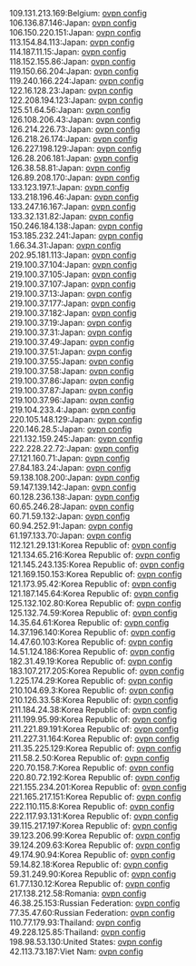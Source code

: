 109.131.213.169:Belgium: [ovpn config](vpn/109_131_213_169.ovpn)  
106.136.87.146:Japan: [ovpn config](vpn/106_136_87_146.ovpn)  
106.150.220.151:Japan: [ovpn config](vpn/106_150_220_151.ovpn)  
113.154.84.113:Japan: [ovpn config](vpn/113_154_84_113.ovpn)  
114.187.11.15:Japan: [ovpn config](vpn/114_187_11_15.ovpn)  
118.152.155.86:Japan: [ovpn config](vpn/118_152_155_86.ovpn)  
119.150.66.204:Japan: [ovpn config](vpn/119_150_66_204.ovpn)  
119.240.166.224:Japan: [ovpn config](vpn/119_240_166_224.ovpn)  
122.16.128.23:Japan: [ovpn config](vpn/122_16_128_23.ovpn)  
122.208.194.123:Japan: [ovpn config](vpn/122_208_194_123.ovpn)  
125.51.64.56:Japan: [ovpn config](vpn/125_51_64_56.ovpn)  
126.108.206.43:Japan: [ovpn config](vpn/126_108_206_43.ovpn)  
126.214.226.73:Japan: [ovpn config](vpn/126_214_226_73.ovpn)  
126.218.26.174:Japan: [ovpn config](vpn/126_218_26_174.ovpn)  
126.227.198.129:Japan: [ovpn config](vpn/126_227_198_129.ovpn)  
126.28.206.181:Japan: [ovpn config](vpn/126_28_206_181.ovpn)  
126.38.58.81:Japan: [ovpn config](vpn/126_38_58_81.ovpn)  
126.89.208.170:Japan: [ovpn config](vpn/126_89_208_170.ovpn)  
133.123.197.1:Japan: [ovpn config](vpn/133_123_197_1.ovpn)  
133.218.196.46:Japan: [ovpn config](vpn/133_218_196_46.ovpn)  
133.247.16.167:Japan: [ovpn config](vpn/133_247_16_167.ovpn)  
133.32.131.82:Japan: [ovpn config](vpn/133_32_131_82.ovpn)  
150.246.184.138:Japan: [ovpn config](vpn/150_246_184_138.ovpn)  
153.185.232.241:Japan: [ovpn config](vpn/153_185_232_241.ovpn)  
1.66.34.31:Japan: [ovpn config](vpn/1_66_34_31.ovpn)  
202.95.181.113:Japan: [ovpn config](vpn/202_95_181_113.ovpn)  
219.100.37.104:Japan: [ovpn config](vpn/219_100_37_104.ovpn)  
219.100.37.105:Japan: [ovpn config](vpn/219_100_37_105.ovpn)  
219.100.37.107:Japan: [ovpn config](vpn/219_100_37_107.ovpn)  
219.100.37.13:Japan: [ovpn config](vpn/219_100_37_13.ovpn)  
219.100.37.177:Japan: [ovpn config](vpn/219_100_37_177.ovpn)  
219.100.37.182:Japan: [ovpn config](vpn/219_100_37_182.ovpn)  
219.100.37.19:Japan: [ovpn config](vpn/219_100_37_19.ovpn)  
219.100.37.31:Japan: [ovpn config](vpn/219_100_37_31.ovpn)  
219.100.37.49:Japan: [ovpn config](vpn/219_100_37_49.ovpn)  
219.100.37.51:Japan: [ovpn config](vpn/219_100_37_51.ovpn)  
219.100.37.55:Japan: [ovpn config](vpn/219_100_37_55.ovpn)  
219.100.37.58:Japan: [ovpn config](vpn/219_100_37_58.ovpn)  
219.100.37.86:Japan: [ovpn config](vpn/219_100_37_86.ovpn)  
219.100.37.87:Japan: [ovpn config](vpn/219_100_37_87.ovpn)  
219.100.37.96:Japan: [ovpn config](vpn/219_100_37_96.ovpn)  
219.104.233.4:Japan: [ovpn config](vpn/219_104_233_4.ovpn)  
220.105.148.129:Japan: [ovpn config](vpn/220_105_148_129.ovpn)  
220.146.28.5:Japan: [ovpn config](vpn/220_146_28_5.ovpn)  
221.132.159.245:Japan: [ovpn config](vpn/221_132_159_245.ovpn)  
222.228.22.72:Japan: [ovpn config](vpn/222_228_22_72.ovpn)  
27.121.160.71:Japan: [ovpn config](vpn/27_121_160_71.ovpn)  
27.84.183.24:Japan: [ovpn config](vpn/27_84_183_24.ovpn)  
59.138.108.200:Japan: [ovpn config](vpn/59_138_108_200.ovpn)  
59.147.139.142:Japan: [ovpn config](vpn/59_147_139_142.ovpn)  
60.128.236.138:Japan: [ovpn config](vpn/60_128_236_138.ovpn)  
60.65.246.28:Japan: [ovpn config](vpn/60_65_246_28.ovpn)  
60.71.59.132:Japan: [ovpn config](vpn/60_71_59_132.ovpn)  
60.94.252.91:Japan: [ovpn config](vpn/60_94_252_91.ovpn)  
61.197.133.70:Japan: [ovpn config](vpn/61_197_133_70.ovpn)  
112.121.29.131:Korea Republic of: [ovpn config](vpn/112_121_29_131.ovpn)  
121.134.65.216:Korea Republic of: [ovpn config](vpn/121_134_65_216.ovpn)  
121.145.243.135:Korea Republic of: [ovpn config](vpn/121_145_243_135.ovpn)  
121.169.150.153:Korea Republic of: [ovpn config](vpn/121_169_150_153.ovpn)  
121.173.95.42:Korea Republic of: [ovpn config](vpn/121_173_95_42.ovpn)  
121.187.145.64:Korea Republic of: [ovpn config](vpn/121_187_145_64.ovpn)  
125.132.102.80:Korea Republic of: [ovpn config](vpn/125_132_102_80.ovpn)  
125.132.74.59:Korea Republic of: [ovpn config](vpn/125_132_74_59.ovpn)  
14.35.64.61:Korea Republic of: [ovpn config](vpn/14_35_64_61.ovpn)  
14.37.196.140:Korea Republic of: [ovpn config](vpn/14_37_196_140.ovpn)  
14.47.60.103:Korea Republic of: [ovpn config](vpn/14_47_60_103.ovpn)  
14.51.124.186:Korea Republic of: [ovpn config](vpn/14_51_124_186.ovpn)  
182.31.49.19:Korea Republic of: [ovpn config](vpn/182_31_49_19.ovpn)  
183.107.217.205:Korea Republic of: [ovpn config](vpn/183_107_217_205.ovpn)  
1.225.174.29:Korea Republic of: [ovpn config](vpn/1_225_174_29.ovpn)  
210.104.69.3:Korea Republic of: [ovpn config](vpn/210_104_69_3.ovpn)  
210.126.33.58:Korea Republic of: [ovpn config](vpn/210_126_33_58.ovpn)  
211.184.24.38:Korea Republic of: [ovpn config](vpn/211_184_24_38.ovpn)  
211.199.95.99:Korea Republic of: [ovpn config](vpn/211_199_95_99.ovpn)  
211.221.89.191:Korea Republic of: [ovpn config](vpn/211_221_89_191.ovpn)  
211.227.31.164:Korea Republic of: [ovpn config](vpn/211_227_31_164.ovpn)  
211.35.225.129:Korea Republic of: [ovpn config](vpn/211_35_225_129.ovpn)  
211.58.2.50:Korea Republic of: [ovpn config](vpn/211_58_2_50.ovpn)  
220.70.158.7:Korea Republic of: [ovpn config](vpn/220_70_158_7.ovpn)  
220.80.72.192:Korea Republic of: [ovpn config](vpn/220_80_72_192.ovpn)  
221.155.234.201:Korea Republic of: [ovpn config](vpn/221_155_234_201.ovpn)  
221.165.217.151:Korea Republic of: [ovpn config](vpn/221_165_217_151.ovpn)  
222.110.115.8:Korea Republic of: [ovpn config](vpn/222_110_115_8.ovpn)  
222.117.93.131:Korea Republic of: [ovpn config](vpn/222_117_93_131.ovpn)  
39.115.217.197:Korea Republic of: [ovpn config](vpn/39_115_217_197.ovpn)  
39.123.206.99:Korea Republic of: [ovpn config](vpn/39_123_206_99.ovpn)  
39.124.209.63:Korea Republic of: [ovpn config](vpn/39_124_209_63.ovpn)  
49.174.90.94:Korea Republic of: [ovpn config](vpn/49_174_90_94.ovpn)  
59.14.82.18:Korea Republic of: [ovpn config](vpn/59_14_82_18.ovpn)  
59.31.249.90:Korea Republic of: [ovpn config](vpn/59_31_249_90.ovpn)  
61.77.130.12:Korea Republic of: [ovpn config](vpn/61_77_130_12.ovpn)  
217.138.212.58:Romania: [ovpn config](vpn/217_138_212_58.ovpn)  
46.38.25.153:Russian Federation: [ovpn config](vpn/46_38_25_153.ovpn)  
77.35.47.60:Russian Federation: [ovpn config](vpn/77_35_47_60.ovpn)  
110.77.179.93:Thailand: [ovpn config](vpn/110_77_179_93.ovpn)  
49.228.125.85:Thailand: [ovpn config](vpn/49_228_125_85.ovpn)  
198.98.53.130:United States: [ovpn config](vpn/198_98_53_130.ovpn)  
42.113.73.187:Viet Nam: [ovpn config](vpn/42_113_73_187.ovpn)  
